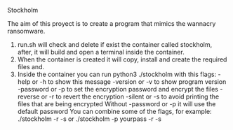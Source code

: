 Stockholm

The aim of this proyect is to create a program that mimics the wannacry ransomware.

1. run.sh will check and delete if exist the container called stockholm, after, it will build and open a terminal inside the container.
2. When the container is created it will copy, install and create
the required files and.
3. Inside the container you can run python3 ./stockholm with this flags:
    -help or -h to show this message
    -version or -v to show program version
    -password or -p to set the encryption password and encrypt the files
    -reverse or -r to revert the encryption
    -silent or -s to avoid printing the files that are being encrypted
    Without -password or -p it will use the default password
    You can combine some of the flags, for example: ./stockholm -r -s or ./stockholm -p yourpass -r -s